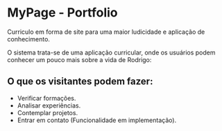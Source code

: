 # MyPage - Portfolio 

Curriculo em forma de site para uma maior ludicidade e aplicação de conhecimento.

O sistema trata-se de uma aplicação curricular, onde os usuários podem conhecer um pouco mais sobre a vida de Rodrigo:

## O que os visitantes podem fazer:

- Verificar formações. 
- Analisar experiências.
- Contemplar projetos.
- Entrar em contato (Funcionalidade em implementação).
